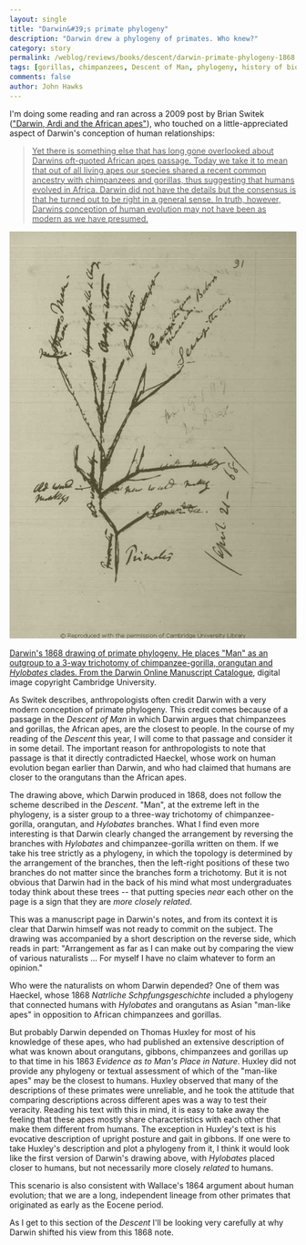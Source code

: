 ```yaml
---
layout: single 
title: "Darwin&#39;s primate phylogeny" 
description: "Darwin drew a phylogeny of primates. Who knew?" 
category: story
permalink: /weblog/reviews/books/descent/darwin-primate-phylogeny-1868.html
tags: [gorillas, chimpanzees, Descent of Man, phylogeny, history of biology, Darwin] 
comments: false 
author: John Hawks 
---
```


I'm doing some reading and ran across a 2009 post by Brian Switek (<a href="http://scienceblogs.com/laelaps/2009/10/06/darwin-ardi-and-african-apes/">"Darwin, Ardi and the African apes"</a>), who touched on a little-appreciated aspect of Darwin's conception of human relationships: <a href="">

<blockquote>Yet there is something else that has long gone overlooked about Darwins oft-quoted African apes passage. Today we take it to mean that out of all living apes our species shared a recent common ancestry with chimpanzees and gorillas, thus suggesting that humans evolved in Africa. Darwin did not have the details but the consensus is that he turned out to be right in a general sense. In truth, however, Darwins conception of human evolution may not have been as modern as we have presumed.</blockquote>

<div class="middle-picture">
<img src="/graphics/darwin-1868-primate-phylogeny-manuscript.jpg" alt="Darwin manuscript page with primate phylogeny illustrated" />
<p class="caption">Darwin's 1868 drawing of primate phylogeny. He places "Man" as an outgroup to a 3-way trichotomy of chimpanzee-gorilla, orangutan and <em>Hylobates</em> clades. From the <a href="http://darwin-online.org.uk/content/record?itemID=CUL-DAR80.B91">Darwin Online Manuscript Catalogue</a>, digital image copyright Cambridge University. </p>
</div>

As Switek describes, anthropologists often credit Darwin with a very modern conception of primate phylogeny. This credit comes because of a passage in the <em>Descent of Man</em> in which Darwin argues that chimpanzees and gorillas, the African apes, are the closest to people. In the course of my reading of the <em>Descent</em> this year, I will come to that passage and consider it in some detail. The important reason for anthropologists to note that passage is that it directly contradicted Haeckel, whose work on human evolution began earlier than Darwin, and who had claimed that humans are closer to the orangutans than the African apes. 

The drawing above, which Darwin produced in 1868, does not follow the scheme described in the <em>Descent</em>. "Man", at the extreme left in the phylogeny, is a sister group to a three-way trichotomy of chimpanzee-gorilla, orangutan, and <em>Hylobates</em> branches. What I find even more interesting is that Darwin clearly changed the arrangement by reversing the branches with <em>Hylobates</em> and chimpanzee-gorilla written on them. If we take his tree strictly as a phylogeny, in which the topology is determined by the arrangement of the branches, then the left-right positions of these two branches do not matter since the branches form a trichotomy. But it is not obvious that Darwin had in the back of his mind what most undergraduates today think about these trees -- that putting species <em>near</em> each other on the page is a sign that they are <em>more closely related</em>. 

This was a manuscript page in Darwin's notes, and from its context it is clear that Darwin himself was not ready to commit on the subject. The drawing was accompanied by a short description on the reverse side, which reads in part: "Arrangement as far as I can make out by comparing the view of various naturalists ... For myself I have no claim whatever to form an opinion." 

Who were the naturalists on whom Darwin depended? One of them was Haeckel, whose 1868 <em>Natrliche Schpfungsgeschichte</em> included a phylogeny that connected humans with <em>Hylobates</em> and orangutans as Asian "man-like apes" in opposition to African chimpanzees and gorillas. 

But probably Darwin depended on Thomas Huxley for most of his knowledge of these apes, who had published an extensive description of what was known about orangutans, gibbons, chimpanzees and gorillas up to that time in his 1863 <em>Evidence as to Man's Place in Nature</em>. Huxley did not provide any phylogeny or textual assessment of which of the "man-like apes" may be the closest to humans. Huxley observed that many of the descriptions of these primates were unreliable, and he took the attitude that comparing descriptions across different apes was a way to test their veracity. Reading his text with this in mind, it is easy to take away the feeling that these apes mostly share characteristics with each other that make them different from humans. The exception in Huxley's text is his evocative description of upright posture and gait in gibbons. If one were to take Huxley's description and plot a phylogeny from it, I think it would look like the first version of Darwin's drawing above, with <em>Hylobates</em> placed closer to humans, but not necessarily more closely <em>related</em> to humans. 

This scenario is also consistent with Wallace's 1864 argument about human evolution; that we are a long, independent lineage from other primates that originated as early as the Eocene period. 

As I get to this section of the <em>Descent</em> I'll be looking very carefully at why Darwin shifted his view from this 1868 note. 


